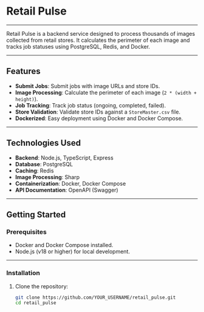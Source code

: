 # Retail Pulse

---

Retail Pulse is a backend service designed to process thousands of images collected from retail stores. It calculates the perimeter of each image and tracks job statuses using PostgreSQL, Redis, and Docker.

---

## Features

- **Submit Jobs**: Submit jobs with image URLs and store IDs.
- **Image Processing**: Calculate the perimeter of each image (`2 * (width + height)`).
- **Job Tracking**: Track job status (ongoing, completed, failed).
- **Store Validation**: Validate store IDs against a `StoreMaster.csv` file.
- **Dockerized**: Easy deployment using Docker and Docker Compose.

---

## Technologies Used

- **Backend**: Node.js, TypeScript, Express
- **Database**: PostgreSQL
- **Caching**: Redis
- **Image Processing**: Sharp
- **Containerization**: Docker, Docker Compose
- **API Documentation**: OpenAPI (Swagger)

---

## Getting Started

### Prerequisites

- Docker and Docker Compose installed.
- Node.js (v18 or higher) for local development.

---

### Installation

1. Clone the repository:
   ```bash
   git clone https://github.com/YOUR_USERNAME/retail_pulse.git
   cd retail_pulse
